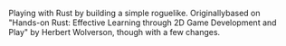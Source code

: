 Playing with Rust by building a simple roguelike. Originallybased on "Hands-on Rust: Effective Learning through 2D Game Development and Play" by Herbert Wolverson, though with a few changes.
